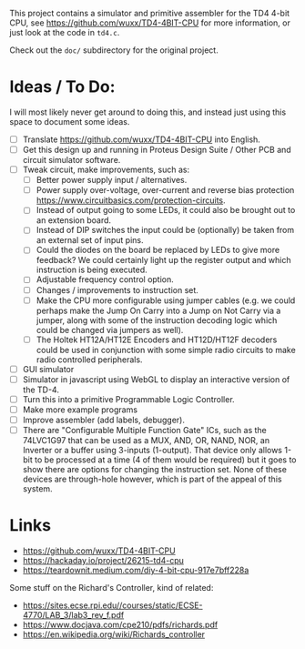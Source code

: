
This project contains a simulator and primitive assembler for the TD4 4-bit
CPU, see <https://github.com/wuxx/TD4-4BIT-CPU> for more information, or just
look at the code in `td4.c`.

Check out the `doc/` subdirectory for the original project.

# Ideas / To Do:

I will most likely never get around to doing this, and instead just using this
space to document some ideas.

* [ ] Translate <https://github.com/wuxx/TD4-4BIT-CPU> into English.
* [ ] Get this design up and running in Proteus Design Suite / Other PCB
  and circuit simulator software.
* [ ] Tweak circuit, make improvements, such as:
  - [ ] Better power supply input / alternatives.
  - [ ] Power supply over-voltage, over-current and reverse bias
  protection <https://www.circuitbasics.com/protection-circuits>.
  - [ ] Instead of output going to some LEDs, it could also be brought
    out to an extension board.
  - [ ] Instead of DIP switches the input could be (optionally) be taken
  from an external set of input pins.
  - [ ] Could the diodes on the board be replaced by LEDs to give more
  feedback? We could certainly light up the register output and which 
  instruction is being executed.
  - [ ] Adjustable frequency control option.
  - [ ] Changes / improvements to instruction set.
  - [ ] Make the CPU more configurable using jumper cables (e.g. we could
  perhaps make the Jump On Carry into a Jump on Not Carry via a jumper,
  along with some of the instruction decoding logic which could be changed
  via jumpers as well).
  - [ ] The Holtek HT12A/HT12E Encoders and HT12D/HT12F decoders could be
  used in conjunction with some simple radio circuits to make radio
  controlled peripherals. 
* [ ] GUI simulator
* [ ] Simulator in javascript using WebGL to display an interactive version
      of the TD-4.
* [ ] Turn this into a primitive Programmable Logic Controller.
* [ ] Make more example programs
* [ ] Improve assembler (add labels, debugger).
* [ ] There are "Configurable Multiple Function Gate" ICs, such as the
  74LVC1G97 that can be used as a MUX, AND, OR, NAND, NOR, an Inverter or
  a buffer using 3-inputs (1-output). That device only allows 1-bit to
  be processed at a time (4 of them would be required) but it goes to show
  there are options for changing the instruction set. None of these devices
  are through-hole however, which is part of the appeal of this system.

# Links

* <https://github.com/wuxx/TD4-4BIT-CPU>
* <https://hackaday.io/project/26215-td4-cpu>
* <https://teardownit.medium.com/diy-4-bit-cpu-917e7bff228a>

Some stuff on the Richard's Controller, kind of related:

* <https://sites.ecse.rpi.edu//courses/static/ECSE-4770/LAB_3/lab3_rev_f.pdf>
* <https://www.docjava.com/cpe210/pdfs/richards.pdf>
* <https://en.wikipedia.org/wiki/Richards_controller>

